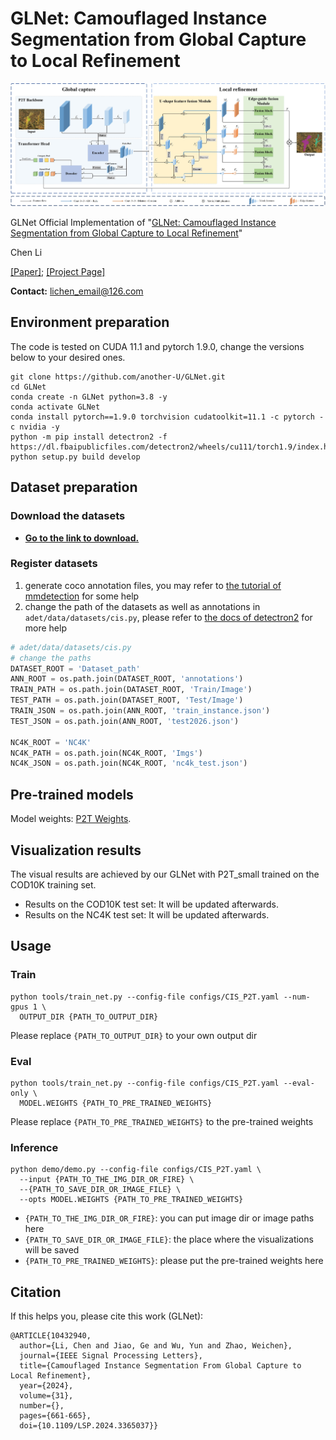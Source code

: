 # GLNet: Camouflaged Instance Segmentation from Global Capture to Local Refinement

![GLNet](docs/GLNet.jpg)

GLNet Official Implementation of "[GLNet: Camouflaged Instance Segmentation from Global Capture to Local Refinement](https://ieeexplore.ieee.org/abstract/document/10432940)"

Chen Li

[[Paper]](https://ieeexplore.ieee.org/document/10432940); [[Project Page]]()

**Contact:** lichen_email@126.com

## Environment preparation

The code is tested on CUDA 11.1 and pytorch 1.9.0, change the versions below to your desired ones.

```shell
git clone https://github.com/another-U/GLNet.git
cd GLNet
conda create -n GLNet python=3.8 -y
conda activate GLNet
conda install pytorch==1.9.0 torchvision cudatoolkit=11.1 -c pytorch -c nvidia -y
python -m pip install detectron2 -f https://dl.fbaipublicfiles.com/detectron2/wheels/cu111/torch1.9/index.html
python setup.py build develop
```

## Dataset preparation

### Download the datasets

- **[Go to the link to download.](https://github.com/PJLallen/OSFormer#dataset-preparation)**

### Register datasets

1. generate coco annotation files, you may refer to [the tutorial of mmdetection](https://github.com/open-mmlab/mmdetection/blob/master/docs/en/2_new_data_model.md) for some help
2. change the path of the datasets as well as annotations in `adet/data/datasets/cis.py`, please refer to [the docs of detectron2](https://detectron2.readthedocs.io/en/latest/) for more help

```python
# adet/data/datasets/cis.py
# change the paths 
DATASET_ROOT = 'Dataset_path'
ANN_ROOT = os.path.join(DATASET_ROOT, 'annotations')
TRAIN_PATH = os.path.join(DATASET_ROOT, 'Train/Image')
TEST_PATH = os.path.join(DATASET_ROOT, 'Test/Image')
TRAIN_JSON = os.path.join(ANN_ROOT, 'train_instance.json')
TEST_JSON = os.path.join(ANN_ROOT, 'test2026.json')

NC4K_ROOT = 'NC4K'
NC4K_PATH = os.path.join(NC4K_ROOT, 'Imgs')
NC4K_JSON = os.path.join(NC4K_ROOT, 'nc4k_test.json')
```

## Pre-trained models

Model weights: [P2T Weights](https://github.com/yuhuan-wu/P2T#image-classification).

## Visualization results

The visual results are achieved by our GLNet with P2T_small trained on the COD10K training set.

- Results on the COD10K test set: It will be updated afterwards.
- Results on the NC4K test set: It will be updated afterwards.

## Usage

### Train

```shell
python tools/train_net.py --config-file configs/CIS_P2T.yaml --num-gpus 1 \
  OUTPUT_DIR {PATH_TO_OUTPUT_DIR}
```

Please replace `{PATH_TO_OUTPUT_DIR}` to your own output dir

### Eval

```shell
python tools/train_net.py --config-file configs/CIS_P2T.yaml --eval-only \
  MODEL.WEIGHTS {PATH_TO_PRE_TRAINED_WEIGHTS}
```

Please replace `{PATH_TO_PRE_TRAINED_WEIGHTS}` to the pre-trained weights

### Inference

```shell
python demo/demo.py --config-file configs/CIS_P2T.yaml \
  --input {PATH_TO_THE_IMG_DIR_OR_FIRE} \
  --{PATH_TO_SAVE_DIR_OR_IMAGE_FILE} \
  --opts MODEL.WEIGHTS {PATH_TO_PRE_TRAINED_WEIGHTS}
```

- `{PATH_TO_THE_IMG_DIR_OR_FIRE}`: you can put image dir or image paths here
- `{PATH_TO_SAVE_DIR_OR_IMAGE_FILE}`: the place where the visualizations will be saved
- `{PATH_TO_PRE_TRAINED_WEIGHTS}`: please put the pre-trained weights here

## Citation

If this helps you, please cite this work (GLNet):

```
@ARTICLE{10432940,
  author={Li, Chen and Jiao, Ge and Wu, Yun and Zhao, Weichen},
  journal={IEEE Signal Processing Letters}, 
  title={Camouflaged Instance Segmentation From Global Capture to Local Refinement}, 
  year={2024},
  volume={31},
  number={},
  pages={661-665},
  doi={10.1109/LSP.2024.3365037}}
```
